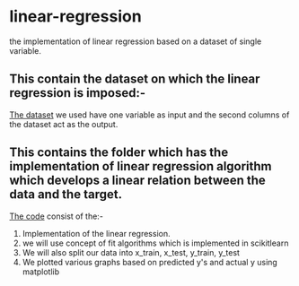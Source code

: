 # linear-regression
the implementation of linear regression based on a dataset of single variable.
## This contain the dataset on which the linear regression is imposed:-
[The dataset](https://github.com/eaz-yeah/linear-regression/blob/main/single_variable.csv) we used have one variable as input and the second columns of the dataset act as the output.

## This contains the folder which has the implementation of linear regression algorithm which develops a linear relation between the data and the target.
[The code](https://github.com/eaz-yeah/linear-regression/blob/main/linear%20regression%20with%20single%20variable.ipynb) consist of the:- 
1. Implementation of the linear regression.
2. we will use concept of fit algorithms which is implemented in scikitlearn
3. We will also split our data into x_train, x_test, y_train, y_test 
4. We plotted various graphs based on predicted y's and actual y using matplotlib 
